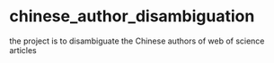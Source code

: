 # chinese_author_disambiguation
the project is to disambiguate the Chinese authors of web of science articles 
